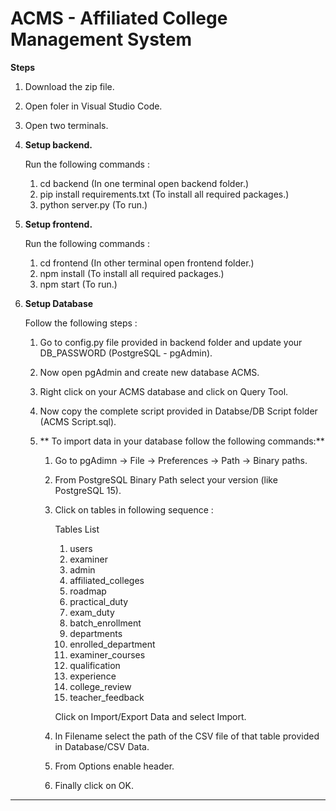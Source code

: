 # ACMS - Affiliated College Management System
**Steps**
1. Download the zip file.
2. Open foler in Visual Studio Code.
3. Open two terminals.

4. **Setup backend.**
    
    Run the following commands :
    1. cd backend (In one terminal open backend folder.)
    2. pip install requirements.txt (To install all required packages.)
    3. python server.py (To run.)
  
5. **Setup frontend.**
    
    Run the following commands :
    1. cd frontend (In other terminal open frontend folder.)
    2. npm install  (To install all required packages.)
    3. npm start (To run.)
    
6. **Setup Database**
    
    Follow the following steps :
    1. Go to config.py file provided in backend folder and update your DB_PASSWORD (PostgreSQL - pgAdmin).
    2. Now open pgAdmin and create new database ACMS.
    3. Right click on your ACMS database and click on Query Tool.
    4. Now copy the complete script provided in Databse/DB Script folder (ACMS Script.sql).
    
    5. ** To import data in your database follow the following commands:**
    
          1.  Go to pgAdimn -> File -> Preferences -> Path -> Binary paths.
          2.  From PostgreSQL Binary Path select your version (like PostgreSQL 15).
          3.  Click on tables in following sequence :
              
                Tables List
                1. users
                2. examiner
                3. admin
                4. affiliated_colleges
                5. roadmap
                6. practical_duty
                7. exam_duty
                8. batch_enrollment
                9. departments
                10. enrolled_department
                11. examiner_courses
                12. qualification
                13. experience
                14. college_review
                15. teacher_feedback
                
                Click on Import/Export Data and select Import.
                
          6. In Filename select the path of the CSV file of that table provided in Database/CSV Data.
          7. From Options enable header.
          8. Finally click on OK.

*****************************************************************************************************************************
